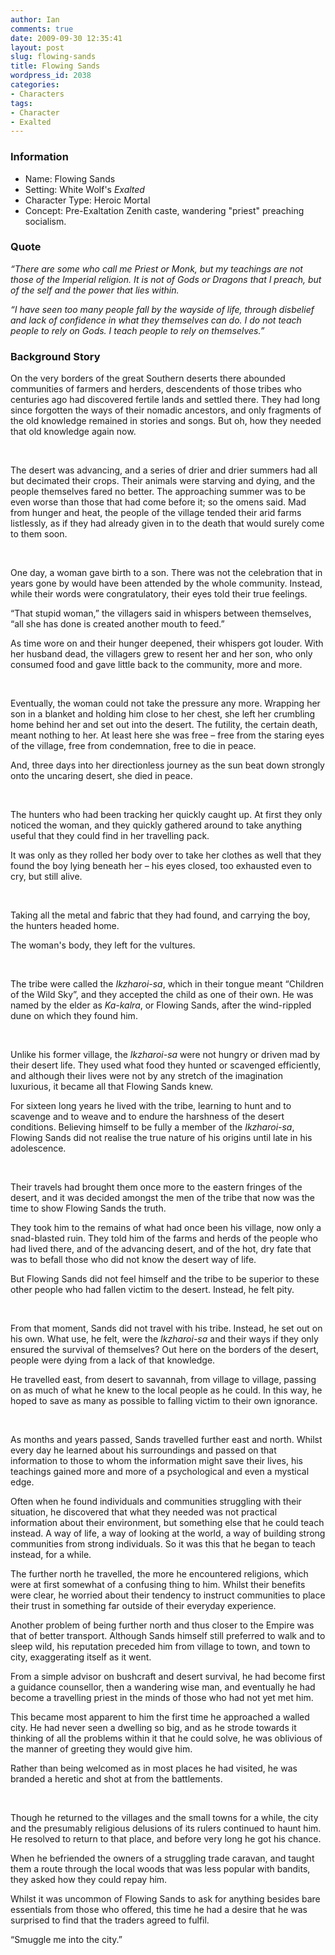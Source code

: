 ```yaml
---
author: Ian
comments: true
date: 2009-09-30 12:35:41
layout: post
slug: flowing-sands
title: Flowing Sands
wordpress_id: 2038
categories:
- Characters
tags:
- Character
- Exalted
---
```


<h3>Information</h3>
<ul><li>Name: Flowing Sands</li>
<li>Setting: White Wolf's <i>Exalted</i></li>
<li>Character Type: Heroic Mortal</li>
<li>Concept: Pre-Exaltation Zenith caste, wandering "priest" preaching socialism.</li></ul>

<h3>Quote</h3>
<p><i>“There are some who call me Priest or Monk,
but my teachings are not those of the Imperial religion.
It is not of Gods or Dragons that I preach,
but of the self and the power that lies within.</i></p>

<p><i>“I have seen too many people fall by the wayside of life,
through disbelief and lack of confidence in what they themselves can do.
I do not teach people to rely on Gods.
I teach people to rely on themselves.”</i></p>

<h3>Background Story</h3>
<div>
<p>On the very borders of the great Southern deserts there abounded communities of farmers and herders, descendents of those tribes who centuries ago had discovered fertile lands and settled there.  They had long since forgotten the ways of their nomadic ancestors, and only fragments of the old knowledge remained in stories and songs.  But oh, how they needed that old knowledge again now.</p>
<br />
<p>The desert was advancing, and a series of drier and drier summers had all but decimated their crops.  Their animals were starving and dying, and the people themselves fared no better.  The approaching summer was to be even worse than those that had come before it; so the omens said.  Mad from hunger and heat, the people of the village tended their arid farms listlessly, as if they had already given in to the death that would surely come to them soon.</p>
<br />
<p>One day, a woman gave birth to a son.  There was not the celebration that in years gone by would have been attended by the whole community.  Instead, while their words were congratulatory, their eyes told their true feelings.</p>
<p>“That stupid woman,” the villagers said in whispers between themselves, “all she has done is created another mouth to feed.”</p>
<p>As time wore on and their hunger deepened, their whispers got louder.  With her husband dead, the villagers grew to resent her and her son, who only consumed food and gave little back to the community, more and more.</p>
<br />
<p>Eventually, the woman could not take the pressure any more.  Wrapping her son in a blanket and holding him close to her chest, she left her crumbling home behind her and set out into the desert.  The futility, the certain death, meant nothing to her.  At least here she was free – free from the staring eyes of the village, free from condemnation, free to die in peace.</p>
<p>And, three days into her directionless journey as the sun beat down strongly onto the uncaring desert, she died in peace.</p>
<br />
<p>The hunters who had been tracking her quickly caught up.  At first they only noticed the woman, and they quickly gathered around to take anything useful that they could find in her travelling pack.</p>
<p>It was only as they rolled her body over to take her clothes as well that they found the boy lying beneath her – his eyes closed, too exhausted even to cry, but still alive.</p>
<br />
<p>Taking all the metal and fabric that they had found, and carrying the boy, the hunters headed home.</p>
<p>The woman's body, they left for the vultures.</p>
<br />
<p>The tribe were called the <i>Ikzharoi-sa</i>, which in their tongue meant “Children of the Wild Sky”, and they accepted the child as one of their own.  He was named by the elder as <i>Ka-kalra</i>, or Flowing Sands, after the wind-rippled dune on which they found him.</p>
<br />
<p>Unlike his former village, the <i>Ikzharoi-sa</i> were not hungry or driven mad by their desert life.  They used what food they hunted or scavenged efficiently, and although their lives were not by any stretch of the imagination luxurious, it became all that Flowing Sands knew.</p>
<p>For sixteen long years he lived with the tribe, learning to hunt and to scavenge and to weave and to endure the harshness of the desert conditions.  Believing himself to be fully a member of the <i>Ikzharoi-sa</i>, Flowing Sands did not realise the true nature of his origins until late in his adolescence.</p>
<br />
<p>Their travels had brought them once more to the eastern fringes of the desert, and it was decided amongst the men of the tribe that now was the time to show Flowing Sands the truth.</p>
<p>They took him to the remains of what had once been his village, now only a snad-blasted ruin.  They told him of the farms and herds of the people who had lived there, and of the advancing desert, and of the hot, dry fate that was to befall those who did not know the desert way of life.</p>
<p>But Flowing Sands did not feel himself and the tribe to be superior to these other people who had fallen victim to the desert.  Instead, he felt pity.</p>
<br />
<p>From that moment, Sands did not travel with his tribe.  Instead, he set out on his own.  What use, he felt, were the <i>Ikzharoi-sa</i> and their ways if they only ensured the survival of themselves?  Out here on the borders of the desert, people were dying from a lack of that knowledge.</p>
<p>He travelled east, from desert to savannah, from village to village, passing on as much of what he knew to the local people as he could.  In this way, he hoped to save as many as possible to falling victim to their own ignorance.</p>
<br />
<p>As months and years passed, Sands travelled further east and north.  Whilst every day he learned about his surroundings and passed on that information to those to whom the information might save their lives, his teachings gained more and more of a psychological and even a mystical edge.</p>
<p>Often when he found individuals and communities struggling with their situation, he discovered that what they needed was not practical information about their environment, but something else that he could teach instead.  A way of life, a way of looking at the world, a way of building strong communities from strong individuals. So it was this that he began to teach instead, for a while.</p>
<p>The further north he travelled, the more he encountered religions, which were at first somewhat of a confusing thing to him.  Whilst their benefits were clear, he worried about their tendency to instruct communities to place their trust in something far outside of their everyday experience.</p>
<p>Another problem of being further north and thus closer to the Empire was that of better transport.  Although Sands himself still preferred to walk and to sleep wild, his reputation preceded him from village to town, and town to city, exaggerating itself as it went.</p>
<p>From a simple advisor on bushcraft and desert survival, he had become first a guidance counsellor, then a wandering wise man, and eventually he had become a travelling priest in the minds of those who had not yet met him.</p>
<p>This became most apparent to him the first time he approached a walled city.  He had never seen a dwelling so big, and as he strode towards it thinking of all the problems within it that he could solve, he was oblivious of the manner of greeting they would give him.</p>
<p>Rather than being welcomed as in most places he had visited, he was branded a heretic and shot at from the battlements.</p>
<br />
<p>Though he returned to the villages and the small towns for a while, the city and the presumably religious delusions of its rulers continued to haunt him.  He resolved to return to that place, and before very long he got his chance.</p>
<p>When he befriended the owners of a struggling trade caravan, and taught them a route through the local woods that was less popular with bandits, they asked how they could repay him.</p>
<p>Whilst it was uncommon of Flowing Sands to ask for anything besides bare essentials from those who offered, this time he had a desire that he was surprised to find that the traders agreed to fulfil.</p>
<p>“Smuggle me into the city.”</p>
</div>